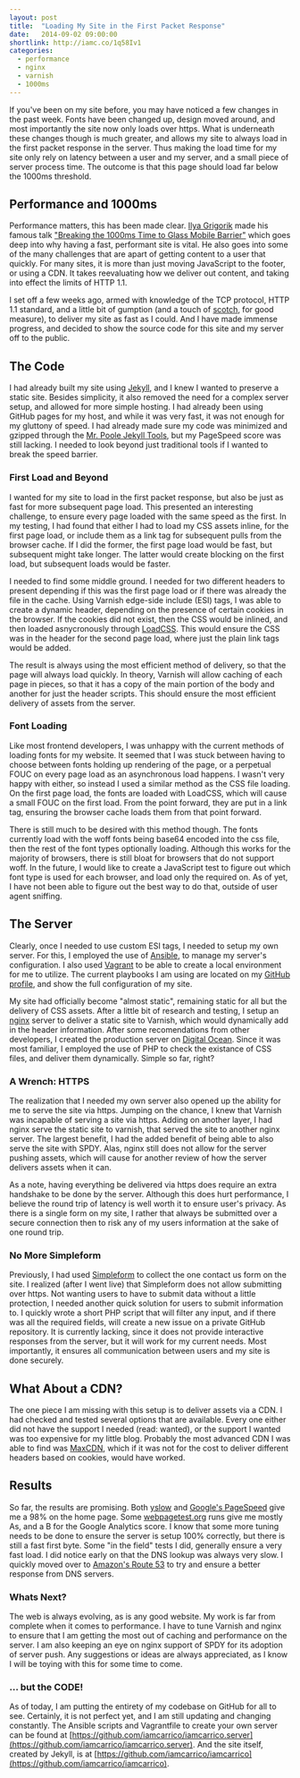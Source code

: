 ```yaml
---
layout: post
title:  "Loading My Site in the First Packet Response"
date:   2014-09-02 09:00:00
shortlink: http://iamc.co/1q58Iv1
categories:
  - performance
  - nginx
  - varnish
  - 1000ms
---
```


If you've been on my site before, you may have noticed a few changes in the past week. Fonts have been changed up, design moved around, and most importantly the site now only loads over https. What is underneath these changes though is much greater, and allows my site to always load in the first packet response in the server. Thus making the load time for my site only rely on latency between a user and my server, and a small piece of server process time. The outcome is that this page should load far below the 1000ms threshold.

## Performance and 1000ms

Performance matters, this has been made clear. [Ilya Grigorik](https://twitter.com/igrigorik) made his famous talk ["Breaking the 1000ms Time to Glass Mobile Barrier"](https://www.youtube.com/watch?v=Il4swGfTOSM) which goes deep into why having a fast, performant site is vital. He also goes into some of the many challenges that are apart of getting content to a user that quickly. For many sites, it is more than just moving JavaScript to the footer, or using a CDN. It takes reevaluating how we deliver out content, and taking into effect the limits of HTTP 1.1.

I set off a few weeks ago, armed with knowledge of the TCP protocol, HTTP 1.1 standard, and a little bit of gumption (and a touch of [scotch](http://www.compassboxwhisky.com/), for good measure), to deliver my site as fast as I could. And I have made immense progress, and decided to show the source code for this site and my server off to the public.

## The Code

I had already built my site using [Jekyll](http://jekyllrb.com/), and I knew I wanted to preserve a static site. Besides simplicity, it also removed the need for a complex server setup, and allowed for more simple hosting. I had already been using GitHub pages for my host, and while it was very fast, it was not enough for my gluttony of speed. I had already made sure my code was minimized and gzipped through the [Mr. Poole Jekyll Tools](https://github.com/iamcarrico/generator-poole), but my PageSpeed score was still lacking. I needed to look beyond just traditional tools if I wanted to break the speed barrier.

### First Load and Beyond

I wanted for my site to load in the first packet response, but also be just as fast for more subsequent page load. This presented an interesting challenge, to ensure every page loaded with the same speed as the first. In my testing, I had found that either I had to load my CSS assets inline, for the first page load, or include them as a link tag for subsequent pulls from the browser cache. If I did the former, the first page load would be fast, but subsequent might take longer. The latter would create blocking on the first load, but subsequent loads would be faster.

I needed to find some middle ground. I needed for two different headers to present depending if this was the first page load or if there was already the file in the cache. Using Varnish edge-side include (ESI) tags, I was able to create a dynamic header, depending on the presence of certain cookies in the browser. If the cookies did not exist, then the CSS would be inlined, and then loaded asnycronously through [LoadCSS](https://github.com/filamentgroup/loadCSS). This would ensure the CSS was in the header for the second page load, where just the plain link tags would be added.

The result is always using the most efficient method of delivery, so that the page will always load quickly. In theory, Varnish will allow caching of each page in pieces, so that it has a copy of the main portion of the body and another for just the header scripts. This should ensure the most efficient delivery of assets from the server.

### Font Loading

Like most frontend developers, I was unhappy with the current methods of loading fonts for my website. It seemed that I was stuck between having to choose between fonts holding up rendering of the page, or a perpetual FOUC on every page load as an asynchronous load happens. I wasn't very happy with either, so instead I used a similar method as the CSS file loading. On the first page load, the fonts are loaded with LoadCSS, which will cause a small FOUC on the first load. From the point forward, they are put in a link tag, ensuring the browser cache loads them from that point forward.

There is still much to be desired with this method though. The fonts currently load with the woff fonts being base64 encoded into the css file, then the rest of the font types optionally loading. Although this works for the majority of browsers, there is still bloat for browsers that do not support woff. In the future, I would like to create a JavaScript test to figure out which font type is used for each browser, and load only the required on. As of yet, I have not been able to figure out the best way to do that, outside of user agent sniffing.

## The Server

Clearly, once I needed to use custom ESI tags, I needed to setup my own server. For this, I employed the use of [Ansible](http://www.ansible.com/home), to manage my server's configuration. I also used [Vagrant]() to be able to create a local environment for me to utilize. The current playbooks I am using are located on my [GitHub profile](https://github.com/iamcarrico/iamcarrico.server), and show the full configuration of my site.

My site had officially become "almost static", remaining static for all but the delivery of CSS assets. After a little bit of research and testing, I setup an [nginx](http://nginx.com/) server to deliver a static site to Varnish, which would dynamically add in the header information. After some recomendations from other developers, I created the production server on [Digital Ocean](www.digitalocean.com/?refcode=ad7f8c567c36). Since it was most familiar, I employed the use of PHP to check the existance of CSS files, and deliver them dynamically. Simple so far, right?

### A Wrench: HTTPS

The realization that I needed my own server also opened up the ability for me to serve the site via https. Jumping on the chance, I knew that Varnish was incapable of serving a site via https. Adding on another layer, I had nginx serve the static site to varnish, that served the site to another nginx server. The largest benefit, I had the added benefit of being able to also serve the site with SPDY. Alas, nginx still does not allow for the server pushing assets, which will cause for another review of how the server delivers assets when it can.

As a note, having everything be delivered via https does require an extra handshake to be done by the server. Although this does hurt performance, I believe the round trip of latency is well worth it to ensure user's privacy. As there is a single form on my site, I rather that always be submitted over a secure connection then to risk any of my users information at the sake of one round trip.

### No More Simpleform

Previously, I had used [Simpleform](http://getsimpleform.com/) to collect the one contact us form on the site. I realized (after I went live) that Simpleform does not allow submitting over https. Not wanting users to have to submit data without a little protection, I needed another quick solution for users to submit information to. I quickly wrote a short PHP script that will filter any input, and if there was all the required fields, will create a new issue on a private GitHub repository. It is currently lacking, since it does not provide interactive responses from the server, but it will work for my current needs. Most importantly, it ensures all communication between users and my site is done securely.

## What About a CDN?

The one piece I am missing with this setup is to deliver assets via a CDN. I had checked and tested several options that are available. Every one either did not have the support I needed (read: wanted), or the support I wanted was too expensive for my little blog. Probably the most advanced CDN I was able to find was [MaxCDN](http://www.maxcdn.com/), which if it was not for the cost to deliver different headers based on cookies, would have worked.

## Results

So far, the results are promising. Both [yslow](https://developer.yahoo.com/yslow/) and [Google's PageSpeed](http://developers.google.com/speed/pagespeed/insights/) give me a 98% on the home page. Some [webpagetest.org](http://www.webpagetest.org/) runs give me mostly As, and a B for the Google Analytics score. I know that some more tuning needs to be done to ensure the server is setup 100% correctly, but there is still a fast first byte. Some "in the field" tests I did, generally ensure a very fast load. I did notice early on that the DNS lookup was always very slow. I quickly moved over to [Amazon's Route 53](http://aws.amazon.com/route53/) to try and ensure a better response from DNS servers.

### Whats Next?

The web is always evolving, as is any good website. My work is far from complete when it comes to performance. I have to tune Varnish and nginx to ensure that I am getting the most out of caching and performance on the server. I am also keeping an eye on nginx support of SPDY for its adoption of server push. Any suggestions or ideas are always appreciated, as I know I will be toying with this for some time to come.

### ... but the CODE!

As of today, I am putting the entirety of my codebase on GitHub for all to see. Certainly, it is not perfect yet, and I am still updating and changing constantly. The Ansible scripts and Vagrantfile to create your own server can be found at [https://github.com/iamcarrico/iamcarrico.server](https://github.com/iamcarrico/iamcarrico.server). And the site itself, created by Jekyll, is at [https://github.com/iamcarrico/iamcarrico](https://github.com/iamcarrico/iamcarrico).
